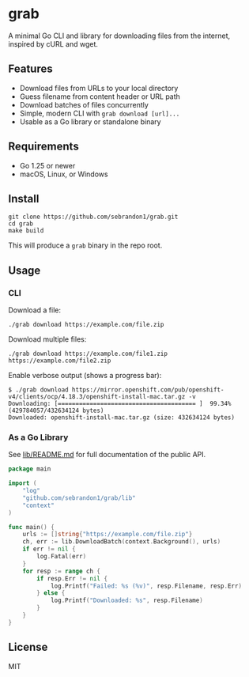 # grab

A minimal Go CLI and library for downloading files from the internet, inspired by cURL and wget.

## Features

- Download files from URLs to your local directory
- Guess filename from content header or URL path
- Download batches of files concurrently
- Simple, modern CLI with `grab download [url]...`
- Usable as a Go library or standalone binary

## Requirements

- Go 1.25 or newer
- macOS, Linux, or Windows

## Install

```
git clone https://github.com/sebrandon1/grab.git
cd grab
make build
```

This will produce a `grab` binary in the repo root.

## Usage

### CLI

Download a file:

```
./grab download https://example.com/file.zip
```

Download multiple files:

```
./grab download https://example.com/file1.zip https://example.com/file2.zip
```

Enable verbose output (shows a progress bar):

```
$ ./grab download https://mirror.openshift.com/pub/openshift-v4/clients/ocp/4.18.3/openshift-install-mac.tar.gz -v
Downloading: [======================================= ]  99.34% (429784057/432634124 bytes)
Downloaded: openshift-install-mac.tar.gz (size: 432634124 bytes)
```

### As a Go Library

See [lib/README.md](lib/README.md) for full documentation of the public API.

```go
package main

import (
	"log"
	"github.com/sebrandon1/grab/lib"
	"context"
)

func main() {
	urls := []string{"https://example.com/file.zip"}
	ch, err := lib.DownloadBatch(context.Background(), urls)
	if err != nil {
		log.Fatal(err)
	}
	for resp := range ch {
		if resp.Err != nil {
			log.Printf("Failed: %s (%v)", resp.Filename, resp.Err)
		} else {
			log.Printf("Downloaded: %s", resp.Filename)
		}
	}
}
```

## License

MIT
